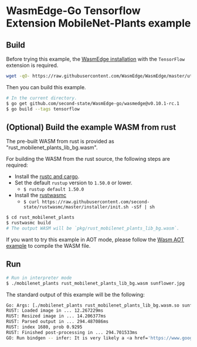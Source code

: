 # WasmEdge-Go Tensorflow Extension MobileNet-Plants example

## Build

Before trying this example, the [WasmEdge installation](https://wasmedge.org/book/en/start/install.html) with the `TensorFlow` extension is required.

```bash
wget -qO- https://raw.githubusercontent.com/WasmEdge/WasmEdge/master/utils/install.sh | bash -s -- -e tf -v 0.10.1-rc.1
```

Then you can build this example.

```bash
# In the current directory.
$ go get github.com/second-state/WasmEdge-go/wasmedge@v0.10.1-rc.1
$ go build --tags tensorflow
```

## (Optional) Build the example WASM from rust

The pre-built WASM from rust is provided as "rust_mobilenet_plants_lib_bg.wasm".

For building the WASM from the rust source, the following steps are required:

* Install the [rustc and cargo](https://www.rust-lang.org/tools/install).
* Set the default `rustup` version to `1.50.0` or lower.
  * `$ rustup default 1.50.0`
* Install the [rustwasmc](https://github.com/second-state/rustwasmc)
  * `$ curl https://raw.githubusercontent.com/second-state/rustwasmc/master/installer/init.sh -sSf | sh`

```bash
$ cd rust_mobilenet_plants
$ rustwasmc build
# The output WASM will be `pkg/rust_mobilenet_plants_lib_bg.wasm`.
```

If you want to try this example in AOT mode, please follow the [Wasm AOT example](https://github.com/second-state/WasmEdge-go-examples/tree/master/go_WasmAOT) to compile the WASM file.

## Run

```bash
# Run in interpreter mode
$ ./mobilenet_plants rust_mobilenet_plants_lib_bg.wasm sunflower.jpg
```

The standard output of this example will be the following:

```bash
Go: Args: [./mobilenet_plants rust_mobilenet_plants_lib_bg.wasm.so sunflower.jpg]
RUST: Loaded image in ... 12.267229ms
RUST: Resized image in ... 14.206377ms
RUST: Parsed output in ... 294.487086ms
RUST: index 1680, prob 0.9295
RUST: Finished post-processing in ... 294.701533ms
GO: Run bindgen -- infer: It is very likely a <a href='https://www.google.com/search?q=Helianthus annuus'>Helianthus annuus</a> in the picture
```
